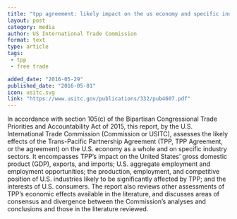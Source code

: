 ```yaml
---
title: "tpp agreement: likely impact on the us economy and specific industry sectors."
layout: post
category: media
author: US International Trade Commission
format: text
type: article
tags: 
 - tpp
 - free trade

added_date: "2016-05-29"
published_date: "2016-05-01"
icon: usitc.svg
link: "https://www.usitc.gov/publications/332/pub4607.pdf"
---
```


In accordance with section 105(c) of the Bipartisan Congressional Trade
Priorities and Accountability Act of 2015, this report, by the U.S.
International Trade Commission (Commission or USITC), assesses the likely
effects of the Trans-Pacific Partnership Agreement (TPP, TPP Agreement, or the
agreement) on the U.S. economy as a whole and on specific industry sectors. It
encompasses TPP’s impact on the United States’ gross domestic product (GDP),
exports, and imports; U.S. aggregate employment and employment opportunities;
the production, employment, and competitive position of U.S. industries likely
to be significantly affected by TPP; and the interests of U.S. consumers. The
report also reviews other assessments of TPP’s economic effects available in
the literature, and discusses areas of consensus and divergence between the
Commission’s analyses and conclusions and those in the literature reviewed. 
